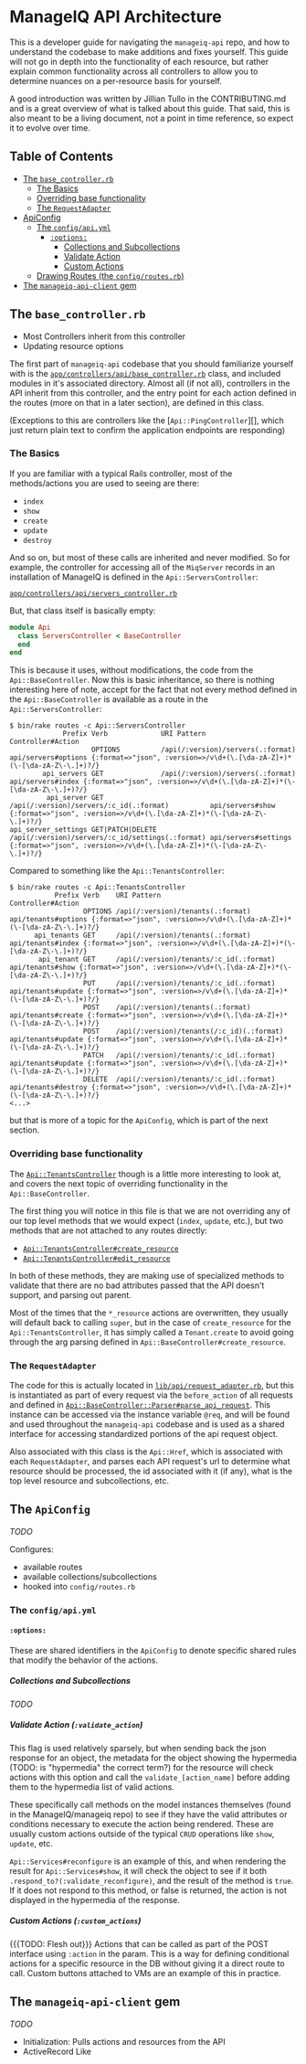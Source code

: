 ManageIQ API Architecture
=========================

This is a developer guide for navigating the `manageiq-api` repo, and how to
understand the codebase to make additions and fixes yourself.  This guide will
not go in depth into the functionality of each resource, but rather explain
common functionality across all controllers to allow you to determine nuances
on a per-resource basis for yourself.

A good introduction was written by Jillian Tullo in the CONTRIBUTING.md and is
a great overview of what is talked about this guide.  That said, this is also
meant to be a living document, not a point in time reference, so expect it to
evolve over time.


Table of Contents
-----------------

* [The `base_controller.rb`](#the-base_controllerrb)
  - [The Basics](#the-basics)
  - [Overriding base functionality](#overriding-base-functionality)
  - [The `RequestAdapter`](#the-requestadapter)
* [ApiConfig](#apiconfig)
  - [The `config/api.yml`](#the-configapiyml)
    - [`:options:`](#options)
      - [Collections and Subcollections](#collections-and-subcollections)
      - [Validate Action](#validate-action-validate_action)
      - [Custom Actions](#custom-actions-custom_actions)
  - [Drawing Routes (the `config/routes.rb`)](#drawing-routes-the-configroutesrb)
* [The `manageiq-api-client` gem](#the-manageiq-api-client-gem)


The `base_controller.rb`
------------------------

- Most Controllers inherit from this controller
- Updating resource options

The first part of `manageiq-api` codebase that you should familiarize yourself
with is the [`app/controllers/api/base_controller.rb`][] class, and included
modules in it's associated directory.  Almost all (if not all), controllers in
the API inherit from this controller, and the entry point for each action
defined in the routes (more on that in a later section), are defined in this
class.

(Exceptions to this are controllers like the [`Api::PingController`][], which
just return plain text to confirm the application endpoints are responding)


### The Basics

If you are familiar with a typical Rails controller, most of the
methods/actions you are used to seeing are there:

- `index`
- `show`
- `create`
- `update`
- `destroy`

And so on, but most of these calls are inherited and never modified.  So for
example, the controller for accessing all of the `MiqServer` records in an
installation of ManageIQ is defined in the `Api::ServersController`:

[`app/controllers/api/servers_controller.rb`][]

But, that class itself is basically empty:

```ruby
module Api
  class ServersController < BaseController
  end
end
```

This is because it uses, without modifications, the code from the
`Api::BaseController`.  Now this is basic inheritance, so there is nothing
interesting here of note, accept for the fact that not every method defined in
the `Api::BaseController` is available as a route in the
`Api::ServersController`:

```console
$ bin/rake routes -c Api::ServersController
             Prefix Verb             URI Pattern                                      Controller#Action
                    OPTIONS          /api(/:version)/servers(.:format)                api/servers#options {:format=>"json", :version=>/v\d+(\.[\da-zA-Z]+)*(\-[\da-zA-Z\-\.]+)?/}
        api_servers GET              /api(/:version)/servers(.:format)                api/servers#index {:format=>"json", :version=>/v\d+(\.[\da-zA-Z]+)*(\-[\da-zA-Z\-\.]+)?/}
         api_server GET              /api(/:version)/servers/:c_id(.:format)          api/servers#show {:format=>"json", :version=>/v\d+(\.[\da-zA-Z]+)*(\-[\da-zA-Z\-\.]+)?/}
api_server_settings GET|PATCH|DELETE /api(/:version)/servers/:c_id/settings(.:format) api/servers#settings {:format=>"json", :version=>/v\d+(\.[\da-zA-Z]+)*(\-[\da-zA-Z\-\.]+)?/}
```

Compared to something like the `Api::TenantsController`:

```console
$ bin/rake routes -c Api::TenantsController
           Prefix Verb    URI Pattern                                            Controller#Action
                  OPTIONS /api(/:version)/tenants(.:format)                      api/tenants#options {:format=>"json", :version=>/v\d+(\.[\da-zA-Z]+)*(\-[\da-zA-Z\-\.]+)?/}
      api_tenants GET     /api(/:version)/tenants(.:format)                      api/tenants#index {:format=>"json", :version=>/v\d+(\.[\da-zA-Z]+)*(\-[\da-zA-Z\-\.]+)?/}
       api_tenant GET     /api(/:version)/tenants/:c_id(.:format)                api/tenants#show {:format=>"json", :version=>/v\d+(\.[\da-zA-Z]+)*(\-[\da-zA-Z\-\.]+)?/}
                  PUT     /api(/:version)/tenants/:c_id(.:format)                api/tenants#update {:format=>"json", :version=>/v\d+(\.[\da-zA-Z]+)*(\-[\da-zA-Z\-\.]+)?/}
                  POST    /api(/:version)/tenants(.:format)                      api/tenants#create {:format=>"json", :version=>/v\d+(\.[\da-zA-Z]+)*(\-[\da-zA-Z\-\.]+)?/}
                  POST    /api(/:version)/tenants(/:c_id)(.:format)              api/tenants#update {:format=>"json", :version=>/v\d+(\.[\da-zA-Z]+)*(\-[\da-zA-Z\-\.]+)?/}
                  PATCH   /api(/:version)/tenants/:c_id(.:format)                api/tenants#update {:format=>"json", :version=>/v\d+(\.[\da-zA-Z]+)*(\-[\da-zA-Z\-\.]+)?/}
                  DELETE  /api(/:version)/tenants/:c_id(.:format)                api/tenants#destroy {:format=>"json", :version=>/v\d+(\.[\da-zA-Z]+)*(\-[\da-zA-Z\-\.]+)?/}
<...>
```

but that is more of a topic for the `ApiConfig`, which is part of the next
section. 


### Overriding base functionality  

The [`Api::TenantsController`][] though is a little more interesting to look
at, and covers the next topic of overriding functionality in the
`Api::BaseController`.

The first thing you will notice in this file is that we are not overriding any
of our top level methods that we would expect (`index`, `update`, etc.), but
two methods that are not attached to any routes directly:

- [`Api::TenantsController#create_resource`][]
- [`Api::TenantsController#edit_resource`][]

In both of these methods, they are making use of specialized methods to
validate that there are no bad attributes passed that the API doesn't support,
and parsing out parent.

Most of the times that the `*_resource` actions are overwritten, they usually
will default back to calling `super`, but in the case of `create_resource` for
the `Api::TenantsController`, it has simply called a `Tenant.create` to avoid
going through the arg parsing defined in `Api::BaseController#create_resource`.


### The `RequestAdapter`

The code for this is actually located in [`lib/api/request_adapter.rb`][], but this
is instantiated as part of every request via the `before_action` of all
requests and defined in [`Api::BaseController::Parser#parse_api_request`][].
This instance can be accessed via the instance variable `@req`, and will be
found and used throughout the `manageiq-api` codebase and is used as a shared
interface for accessing standardized portions of the api request object.

Also associated with this class is the `Api::Href`, which is associated with
each `RequestAdapter`, and parses each API request's url to determine what
resource should be processed, the id associated with it (if any), what is the
top level resource and subcollections, etc.


The `ApiConfig`
---------------

_TODO_

Configures:

- available routes
- available collections/subcollections
- hooked into `config/routes.rb`

### The `config/api.yml`

#### `:options:`

These are shared identifiers in the `ApiConfig` to denote specific shared rules
that modify the behavior of the actions.

##### Collections and Subcollections

_TODO_

##### Validate Action (`:validate_action`)

This flag is used relatively sparsely, but when sending back the json response
for an object, the metadata for the object showing the hypermedia (TODO:  is
"hypermedia" the correct term?) for the resource will check actions with this
option and call the `validate_[action_name]` before adding them to the
hypermedia list of valid actions.

These specifically call methods on the model instances themselves (found in the
ManageIQ/manageiq repo) to see if they have the valid attributes or conditions
necessary to execute the action being rendered.  These are usually custom
actions outside of the typical `CRUD` operations like `show`, `update`, etc.

`Api::Services#reconfigure` is an example of this, and when rendering the
result for `Api::Services#show`, it will check the object to see if it both
`.respond_to?(:validate_reconfigure)`, and the result of the method is `true`.
If it does not respond to this method, or false is returned, the action is not
displayed in the hypermedia of the response.

##### Custom Actions (`:custom_actions`)

{{{TODO:  Flesh out}}}  Actions that can be called as part of the POST
interface using `:action` in the param.  This is a way for defining conditional
actions for a specific resource in the DB without giving it a direct route to
call.  Custom buttons attached to VMs are an example of this in practice.


The `manageiq-api-client` gem
-----------------------------

_TODO_

* Initialization: Pulls actions and resources from the API
* ActiveRecord Like



[`app/controllers/api/base_controller.rb`]:        https://github.com/ManageIQ/manageiq-api/blob/d304a6f/app/controllers/api/base_controller.rb
[`app/controllers/api/ping_controller.rb`]:        https://github.com/ManageIQ/manageiq-api/blob/d304a6f/app/controllers/api/ping_controller.rb
[`app/controllers/api/servers_controller.rb`]:     https://github.com/ManageIQ/manageiq-api/blob/d304a6f/app/controllers/api/servers_controller.rb
[`Api::TenantsController`]:                        https://github.com/ManageIQ/manageiq-api/blob/d304a6f/app/controllers/api/tenants_controller.rb
[`Api::TenantsController#create_resource`]:        https://github.com/ManageIQ/manageiq-api/blob/d304a6f/app/controllers/api/tenants_controller.rb#L9-L21
[`Api::TenantsController#edit_resource`]:          https://github.com/ManageIQ/manageiq-api/blob/d304a6f/app/controllers/api/tenants_controller.rb#L23-L30
[`lib/api/request_adapter.rb`]:                    https://github.com/ManageIQ/manageiq-api/blob/d304a6f/lib/api/request_adapter.rb
[`Api::BaseController::Parser#parse_api_request`]: https://github.com/ManageIQ/manageiq-api/blob/d304a6f/app/controllers/api/base_controller/parser.rb#L4-L6
